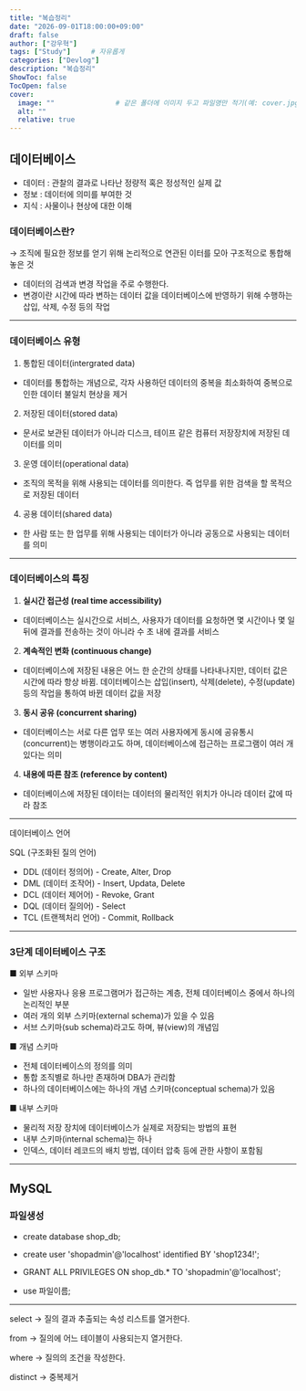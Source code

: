```yaml
---
title: "복습정리"
date: "2026-09-01T18:00:00+09:00"
draft: false              
author: ["강우혁"]     
tags: ["Study"]     # 자유롭게
categories: ["Devlog"]
description: "복습정리"
ShowToc: false
TocOpen: false
cover:
  image: ""               # 같은 폴더에 이미지 두고 파일명만 적기(예: cover.jpg)
  alt: ""
  relative: true
---
```

<!--more-->
## 데이터베이스

- 데이터 : 관찰의 결과로 나타난 정량적 혹은 정성적인 실제 값
- 정보 : 데이터에 의미를 부여한 것
- 지식 : 사물이나 현상에 대한 이해

### 데이터베이스란?

→  조직에 필요한 정보를 얻기 위해 논리적으로 연관된 이터를 모아 구조적으로 통합해 놓은 것

- 데이터의 검색과 변경 작업을 주로 수행한다.
- 변경이란 시간에 따라 변하는 데이터 값을 데이터베이스에 반영하기 위해 수행하는 삽입, 삭제, 수정 등의 작업

---

### 데이터베이스 유형

1. 통합된 데이터(intergrated data)
- 데이터를 통합하는 개념으로, 각자 사용하던 데이터의 중복을 최소화하여 중복으로 인한 데이터 불일치 현상을 제거
2. 저장된 데이터(stored data)
- 문서로 보관된 데이터가 아니라 디스크, 테이프 같은 컴퓨터 저장장치에 저장된 데이터를 의미
3. 운영 데이터(operational data)
- 조직의 목적을 위해 사용되는 데이터를 의미한다. 즉 업무를 위한 검색을 할 목적으로 저장된 데이터
4. 공용 데이터(shared data)
- 한 사람 또는 한 업무를 위해 사용되는 데이터가 아니라 공동으로 사용되는 데이터를 의미

---

### 데이터베이스의 특징

1. **실시간 접근성 (real time accessibility)**
- 데이터베이스는 실시간으로 서비스, 사용자가 데이터를 요청하면 몇 시간이나 몇 일 뒤에 결과를 전송하는 것이 아니라 수 초 내에 결과를 서비스
2. **계속적인 변화 (continuous change)**
- 데이터베이스에 저장된 내용은 어느 한 순간의 상태를 나타내나지만, 데이터 값은 시간에 따라 항상 바뀜. 데이터베이스는 삽입(insert), 삭제(delete), 수정(update) 등의 작업을 통하여 바뀐 데이터 값을 저장
3. **동시 공유 (concurrent sharing)**
- 데이터베이스는 서로 다른 업무 또는 여러 사용자에게 동시에 공유통시(concurrent)는 병행이라고도 하며, 데이터베이스에 접근하는 프로그램이 여러 개 있다는 의미
4. **내용에 따른 참조 (reference by content)**
- 데이터베이스에 저장된 데이터는 데이터의 물리적인 위치가 아니라 데이터 값에 따라 참조

---

데이터베이스 언어

SQL (구조화된 질의 언어)

- DDL (데이터 정의어) - Create, Alter, Drop
- DML (데이터 조작어) - Insert, Updata, Delete
- DCL (데이터 제어어) - Revoke, Grant
- DQL (데이터 질의어) - Select
- TCL (트랜젝처리 언어) - Commit, Rollback

---

### 3단계 데이터베이스 구조

■ 외부 스키마

- 일반 사용자나 응용 프로그램머가 접근하는 계층, 전체 데이터베이스 중에서 하나의 논리적인 부분
- 여러 개의 외부 스키마(external schema)가 있을 수 있음
- 서브 스키마(sub schema)라고도 하며, 뷰(view)의 개념임

■ 개념 스키마

- 전체 데이터베이스의 정의를 의미
- 통합 조직별로 하나만 존재하며 DBA가 관리함
- 하나의 데이터베이스에는 하나의 개념 스키마(conceptual schema)가 있음

■ 내부 스키마

- 물리적 저장 장치에 데이터베이스가 실제로 저장되는 방법의 표현
- 내부 스키마(internal schema)는 하나
- 인덱스, 데이터 레코드의 배치 방법, 데이터 압축 등에 관한 사항이 포함됨

---

## MySQL

### 파일생성

- create database shop_db;
- create user 'shopadmin'@'localhost' identified BY 'shop1234!';
- GRANT ALL PRIVILEGES ON shop_db.* TO 'shopadmin'@'localhost';

- use 파일이름;

---

select → 질의 결과 추출되는 속성 리스트를 열거한다.

from → 질의에 어느 테이블이 사용되는지 열거한다.

where → 질의의 조건을 작성한다.

distinct → 중복제거